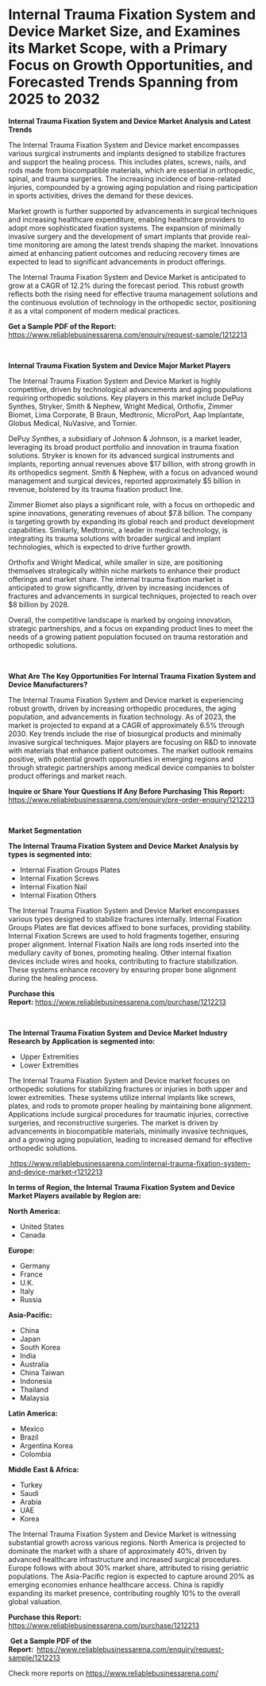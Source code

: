 <p><h1>Internal Trauma Fixation System and Device Market Size, and Examines its Market Scope, with a Primary Focus on Growth Opportunities, and Forecasted Trends Spanning from 2025 to 2032</h1></p><p><strong>Internal Trauma Fixation System and Device Market Analysis and Latest Trends</strong></p>
<p><p>The Internal Trauma Fixation System and Device market encompasses various surgical instruments and implants designed to stabilize fractures and support the healing process. This includes plates, screws, nails, and rods made from biocompatible materials, which are essential in orthopedic, spinal, and trauma surgeries. The increasing incidence of bone-related injuries, compounded by a growing aging population and rising participation in sports activities, drives the demand for these devices.</p><p>Market growth is further supported by advancements in surgical techniques and increasing healthcare expenditure, enabling healthcare providers to adopt more sophisticated fixation systems. The expansion of minimally invasive surgery and the development of smart implants that provide real-time monitoring are among the latest trends shaping the market. Innovations aimed at enhancing patient outcomes and reducing recovery times are expected to lead to significant advancements in product offerings.</p><p>The Internal Trauma Fixation System and Device Market is anticipated to grow at a CAGR of 12.2% during the forecast period. This robust growth reflects both the rising need for effective trauma management solutions and the continuous evolution of technology in the orthopedic sector, positioning it as a vital component of modern medical practices.</p></p>
<p><strong>Get a Sample PDF of the Report:&nbsp;</strong> <a href="https://www.reliablebusinessarena.com/enquiry/request-sample/1212213?utm_campaign=2988&utm_medium=2&utm_source=Github&utm_content=ia&utm_term=24032025&utm_id=internal-trauma-fixation-system-and-device">https://www.reliablebusinessarena.com/enquiry/request-sample/1212213</a></p>
<p>&nbsp;</p>
<p><strong>Internal Trauma Fixation System and Device Major Market Players</strong></p>
<p><p>The Internal Trauma Fixation System and Device Market is highly competitive, driven by technological advancements and aging populations requiring orthopedic solutions. Key players in this market include DePuy Synthes, Stryker, Smith & Nephew, Wright Medical, Orthofix, Zimmer Biomet, Lima Corporate, B Braun, Medtronic, MicroPort, Aap Implantate, Globus Medical, NuVasive, and Tornier.</p><p>DePuy Synthes, a subsidiary of Johnson & Johnson, is a market leader, leveraging its broad product portfolio and innovation in trauma fixation solutions. Stryker is known for its advanced surgical instruments and implants, reporting annual revenues above $17 billion, with strong growth in its orthopedics segment. Smith & Nephew, with a focus on advanced wound management and surgical devices, reported approximately $5 billion in revenue, bolstered by its trauma fixation product line.</p><p>Zimmer Biomet also plays a significant role, with a focus on orthopedic and spine innovations, generating revenues of about $7.8 billion. The company is targeting growth by expanding its global reach and product development capabilities. Similarly, Medtronic, a leader in medical technology, is integrating its trauma solutions with broader surgical and implant technologies, which is expected to drive further growth.</p><p>Orthofix and Wright Medical, while smaller in size, are positioning themselves strategically within niche markets to enhance their product offerings and market share. The internal trauma fixation market is anticipated to grow significantly, driven by increasing incidences of fractures and advancements in surgical techniques, projected to reach over $8 billion by 2028.</p><p>Overall, the competitive landscape is marked by ongoing innovation, strategic partnerships, and a focus on expanding product lines to meet the needs of a growing patient population focused on trauma restoration and orthopedic solutions.</p></p>
<p>&nbsp;</p>
<p><strong>What Are The Key Opportunities For Internal Trauma Fixation System and Device Manufacturers?</strong></p>
<p><p>The Internal Trauma Fixation System and Device market is experiencing robust growth, driven by increasing orthopedic procedures, the aging population, and advancements in fixation technology. As of 2023, the market is projected to expand at a CAGR of approximately 6.5% through 2030. Key trends include the rise of biosurgical products and minimally invasive surgical techniques. Major players are focusing on R&D to innovate with materials that enhance patient outcomes. The market outlook remains positive, with potential growth opportunities in emerging regions and through strategic partnerships among medical device companies to bolster product offerings and market reach.</p></p>
<p><strong>Inquire or Share Your Questions If Any Before Purchasing This Report:</strong> <a href="https://www.reliablebusinessarena.com/enquiry/pre-order-enquiry/1212213?utm_campaign=2988&utm_medium=2&utm_source=Github&utm_content=ia&utm_term=24032025&utm_id=internal-trauma-fixation-system-and-device">https://www.reliablebusinessarena.com/enquiry/pre-order-enquiry/1212213</a></p>
<p>&nbsp;</p>
<p><strong>Market Segmentation</strong></p>
<p><strong>The Internal Trauma Fixation System and Device Market Analysis by types is segmented into:</strong></p>
<p><ul><li>Internal Fixation Groups Plates</li><li>Internal Fixation Screws</li><li>Internal Fixation Nail</li><li>Internal Fixation Others</li></ul></p>
<p><p>The Internal Trauma Fixation System and Device Market encompasses various types designed to stabilize fractures internally. Internal Fixation Groups Plates are flat devices affixed to bone surfaces, providing stability. Internal Fixation Screws are used to hold fragments together, ensuring proper alignment. Internal Fixation Nails are long rods inserted into the medullary cavity of bones, promoting healing. Other internal fixation devices include wires and hooks, contributing to fracture stabilization. These systems enhance recovery by ensuring proper bone alignment during the healing process.</p></p>
<p><strong>Purchase this Report:&nbsp;</strong><a href="https://www.reliablebusinessarena.com/purchase/1212213?utm_campaign=2988&utm_medium=2&utm_source=Github&utm_content=ia&utm_term=24032025&utm_id=internal-trauma-fixation-system-and-device">https://www.reliablebusinessarena.com/purchase/1212213</a></p>
<p>&nbsp;</p>
<p><strong>The Internal Trauma Fixation System and Device Market Industry Research by Application is segmented into:</strong></p>
<p><ul><li>Upper Extremities</li><li>Lower Extremities</li></ul></p>
<p><p>The Internal Trauma Fixation System and Device market focuses on orthopedic solutions for stabilizing fractures or injuries in both upper and lower extremities. These systems utilize internal implants like screws, plates, and rods to promote proper healing by maintaining bone alignment. Applications include surgical procedures for traumatic injuries, corrective surgeries, and reconstructive surgeries. The market is driven by advancements in biocompatible materials, minimally invasive techniques, and a growing aging population, leading to increased demand for effective orthopedic solutions.</p></p>
<p><a href="https://www.reliablebusinessarena.com/internal-trauma-fixation-system-and-device-market-r1212213?utm_campaign=2988&utm_medium=2&utm_source=Github&utm_content=ia&utm_term=24032025&utm_id=internal-trauma-fixation-system-and-device">&nbsp;https://www.reliablebusinessarena.com/internal-trauma-fixation-system-and-device-market-r1212213</a></p>
<p><strong>In terms of Region, the Internal Trauma Fixation System and Device Market Players available by Region are:</strong></p>
<p>
    <p> <strong> North America: </strong>
        <ul>
            <li>United States</li>
            <li>Canada</li>
        </ul>
        </p> 
    <p> <strong> Europe: </strong>
        <ul>
            <li>Germany</li>
            <li>France</li>
            <li>U.K.</li>
            <li>Italy</li>
            <li>Russia</li>
        </ul>
        </p> 
    <p> <strong> Asia-Pacific: </strong>
        <ul>
            <li>China</li>
            <li>Japan</li>
            <li>South Korea</li>
            <li>India</li>
            <li>Australia</li>
            <li>China Taiwan</li>
            <li>Indonesia</li>
            <li>Thailand</li>
            <li>Malaysia</li>
        </ul>
        </p> 
    <p> <strong> Latin America: </strong>
        <ul>
            <li>Mexico</li>
            <li>Brazil</li>
            <li>Argentina Korea</li>
            <li>Colombia</li>
        </ul>
        </p> 
    <p> <strong> Middle East & Africa: </strong>
        <ul>
            <li>Turkey</li>
            <li>Saudi</li>
            <li>Arabia</li>
            <li>UAE</li>
            <li>Korea</li>
        </ul>
    </p>
    </p>
<p><p>The Internal Trauma Fixation System and Device Market is witnessing substantial growth across various regions. North America is projected to dominate the market with a share of approximately 40%, driven by advanced healthcare infrastructure and increased surgical procedures. Europe follows with about 30% market share, attributed to rising geriatric populations. The Asia-Pacific region is expected to capture around 20% as emerging economies enhance healthcare access. China is rapidly expanding its market presence, contributing roughly 10% to the overall global valuation.</p></p>
<p><strong>Purchase this Report: </strong><a href="https://www.reliablebusinessarena.com/purchase/1212213?utm_campaign=2988&utm_medium=2&utm_source=Github&utm_content=ia&utm_term=24032025&utm_id=internal-trauma-fixation-system-and-device">https://www.reliablebusinessarena.com/purchase/1212213</a></p>
<p>&nbsp;<strong>Get a Sample PDF of the Report:&nbsp;&nbsp;</strong><a href="https://www.reliablebusinessarena.com/enquiry/request-sample/1212213?utm_campaign=2988&utm_medium=2&utm_source=Github&utm_content=ia&utm_term=24032025&utm_id=internal-trauma-fixation-system-and-device">https://www.reliablebusinessarena.com/enquiry/request-sample/1212213</a></p>
<p><strong></strong></p>
<p>Check more reports on <a href="https://www.reliablebusinessarena.com/?utm_campaign=2988&utm_medium=2&utm_source=Github&utm_content=ia&utm_term=24032025&utm_id=internal-trauma-fixation-system-and-device">https://www.reliablebusinessarena.com/</a></p>